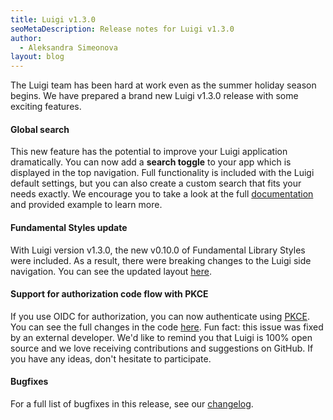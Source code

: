 ```yaml
---
title: Luigi v1.3.0
seoMetaDescription: Release notes for Luigi v1.3.0
author:
  - Aleksandra Simeonova
layout: blog
---
```


The Luigi team has been hard at work even as the summer holiday season begins. We have prepared a brand new Luigi v1.3.0 release with some exciting features.
<!-- Excerpt -->

#### Global search

This new feature has the potential to improve your Luigi application dramatically. You can now add a **search toggle** to your app which is displayed in the top navigation. Full functionality is included with the Luigi default settings, but you can also create a custom search that fits your needs exactly. We encourage you to take a look at the full [documentation](https://docs.luigi-project.io/docs/global-search) and provided example to learn more.

#### Fundamental Styles update

With Luigi version v1.3.0, the new v0.10.0 of Fundamental Library Styles were included. As a result, there were breaking changes to the Luigi side navigation. You can see the updated layout [here](https://sap.github.io/fundamental-styles/components/side-navigation.html).

#### Support for authorization code flow with PKCE

If you use OIDC for authorization, you can now authenticate using [PKCE](https://oauth.net/2/pkce/). You can see the full changes in the code [here](https://github.com/SAP/luigi/pull/1478). Fun fact: this issue was fixed by an external developer. We'd like to remind you that Luigi is 100% open source and we love receiving contributions and suggestions on GitHub. If you have any ideas, don't hesitate to participate.

#### Bugfixes

For a full list of bugfixes in this release, see our [changelog](https://github.com/SAP/luigi/blob/master/CHANGELOG.md).